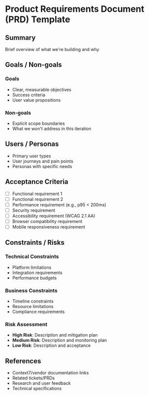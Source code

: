 # Product Requirements Document (PRD) Template

## Summary
Brief overview of what we're building and why

## Goals / Non-goals
### Goals
- Clear, measurable objectives
- Success criteria
- User value propositions

### Non-goals  
- Explicit scope boundaries
- What we won't address in this iteration

## Users / Personas
- Primary user types
- User journeys and pain points
- Personas with specific needs

## Acceptance Criteria
- [ ] Functional requirement 1
- [ ] Functional requirement 2  
- [ ] Performance requirement (e.g., p95 < 200ms)
- [ ] Security requirement
- [ ] Accessibility requirement (WCAG 2.1 AA)
- [ ] Browser compatibility requirement
- [ ] Mobile responsiveness requirement

## Constraints / Risks
### Technical Constraints
- Platform limitations
- Integration requirements
- Performance budgets

### Business Constraints  
- Timeline constraints
- Resource limitations
- Compliance requirements

### Risk Assessment
- **High Risk**: Description and mitigation plan
- **Medium Risk**: Description and monitoring plan
- **Low Risk**: Description and acceptance

## References
- Context7/vendor documentation links
- Related tickets/PRDs
- Research and user feedback
- Technical specifications